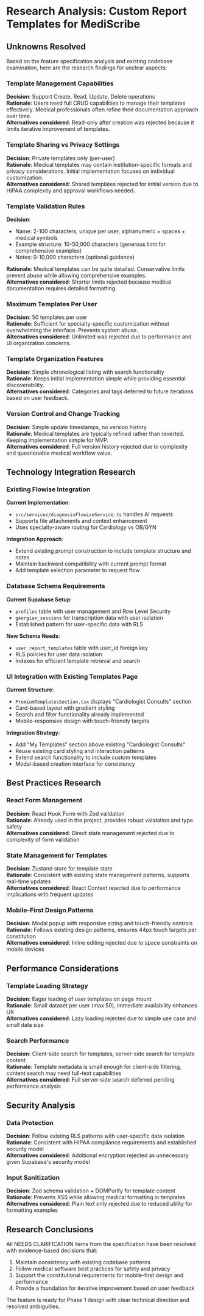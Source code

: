 # Research Analysis: Custom Report Templates for MediScribe

## Unknowns Resolved

Based on the feature specification analysis and existing codebase examination, here are the research findings for unclear aspects:

### Template Management Capabilities

**Decision**: Support Create, Read, Update, Delete operations  
**Rationale**: Users need full CRUD capabilities to manage their templates effectively. Medical professionals often refine their documentation approach over time.  
**Alternatives considered**: Read-only after creation was rejected because it limits iterative improvement of templates.

### Template Sharing vs Privacy Settings

**Decision**: Private templates only (per-user)  
**Rationale**: Medical templates may contain institution-specific formats and privacy considerations. Initial implementation focuses on individual customization.  
**Alternatives considered**: Shared templates rejected for initial version due to HIPAA complexity and approval workflows needed.

### Template Validation Rules

**Decision**: 
- Name: 2-100 characters, unique per user, alphanumeric + spaces + medical symbols
- Example structure: 10-50,000 characters (generous limit for comprehensive examples)
- Notes: 0-10,000 characters (optional guidance)

**Rationale**: Medical templates can be quite detailed. Conservative limits prevent abuse while allowing comprehensive examples.  
**Alternatives considered**: Shorter limits rejected because medical documentation requires detailed formatting.

### Maximum Templates Per User

**Decision**: 50 templates per user  
**Rationale**: Sufficient for specialty-specific customization without overwhelming the interface. Prevents system abuse.  
**Alternatives considered**: Unlimited was rejected due to performance and UI organization concerns.

### Template Organization Features

**Decision**: Simple chronological listing with search functionality  
**Rationale**: Keeps initial implementation simple while providing essential discoverability.  
**Alternatives considered**: Categories and tags deferred to future iterations based on user feedback.

### Version Control and Change Tracking

**Decision**: Simple update timestamps, no version history  
**Rationale**: Medical templates are typically refined rather than reverted. Keeping implementation simple for MVP.  
**Alternatives considered**: Full version history rejected due to complexity and questionable medical workflow value.

## Technology Integration Research

### Existing Flowise Integration

**Current Implementation**: 
- `src/services/diagnosisFlowiseService.ts` handles AI requests
- Supports file attachments and context enhancement
- Uses specialty-aware routing for Cardiology vs OB/GYN

**Integration Approach**: 
- Extend existing prompt construction to include template structure and notes
- Maintain backward compatibility with current prompt format
- Add template selection parameter to request flow

### Database Schema Requirements

**Current Supabase Setup**:
- `profiles` table with user management and Row Level Security
- `georgian_sessions` for transcription data with user isolation
- Established pattern for user-specific data with RLS

**New Schema Needs**:
- `user_report_templates` table with user_id foreign key
- RLS policies for user data isolation
- Indexes for efficient template retrieval and search

### UI Integration with Existing Templates Page

**Current Structure**: 
- `PremiumTemplatesSection.tsx` displays "Cardiologist Consults" section
- Card-based layout with gradient styling
- Search and filter functionality already implemented
- Mobile-responsive design with touch-friendly targets

**Integration Strategy**:
- Add "My Templates" section above existing "Cardiologist Consults"
- Reuse existing card styling and interaction patterns
- Extend search functionality to include custom templates
- Modal-based creation interface for consistency

## Best Practices Research

### React Form Management

**Decision**: React Hook Form with Zod validation  
**Rationale**: Already used in the project, provides robust validation and type safety  
**Alternatives considered**: Direct state management rejected due to complexity of form validation

### State Management for Templates

**Decision**: Zustand store for template state  
**Rationale**: Consistent with existing state management patterns, supports real-time updates  
**Alternatives considered**: React Context rejected due to performance implications with frequent updates

### Mobile-First Design Patterns

**Decision**: Modal popup with responsive sizing and touch-friendly controls  
**Rationale**: Follows existing design patterns, ensures 44px touch targets per constitution  
**Alternatives considered**: Inline editing rejected due to space constraints on mobile devices

## Performance Considerations

### Template Loading Strategy

**Decision**: Eager loading of user templates on page mount  
**Rationale**: Small dataset per user (max 50), immediate availability enhances UX  
**Alternatives considered**: Lazy loading rejected due to simple use case and small data size

### Search Performance

**Decision**: Client-side search for templates, server-side search for template content  
**Rationale**: Template metadata is small enough for client-side filtering, content search may need full-text capabilities  
**Alternatives considered**: Full server-side search deferred pending performance analysis

## Security Analysis

### Data Protection

**Decision**: Follow existing RLS patterns with user-specific data isolation  
**Rationale**: Consistent with HIPAA compliance requirements and established security model  
**Alternatives considered**: Additional encryption rejected as unnecessary given Supabase's security model

### Input Sanitization

**Decision**: Zod schema validation + DOMPurify for template content  
**Rationale**: Prevents XSS while allowing medical formatting in templates  
**Alternatives considered**: Plain text only rejected due to reduced utility for formatting examples

## Research Conclusions

All NEEDS CLARIFICATION items from the specification have been resolved with evidence-based decisions that:

1. Maintain consistency with existing codebase patterns
2. Follow medical software best practices for safety and privacy
3. Support the constitutional requirements for mobile-first design and performance
4. Provide a foundation for iterative improvement based on user feedback

The feature is ready for Phase 1 design with clear technical direction and resolved ambiguities.